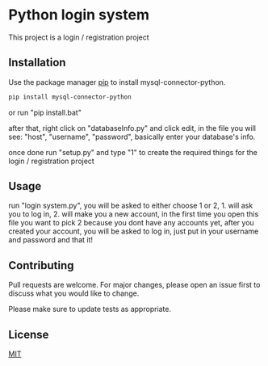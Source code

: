 # Python login system

This project is a login / registration project 

## Installation

Use the package manager [pip](https://pip.pypa.io/en/stable/) to install mysql-connector-python.

```bash
pip install mysql-connector-python
```
or run "pip install.bat"

after that, right click on "databaseInfo.py" and click edit, in the file you will see: "host", "username", "password", basically enter your database's info. 

once done run "setup.py" and type "1" to create the required things for the login / registration project


## Usage

run "login system.py", you will be asked to either choose 1 or 2, 1. will ask you to log in, 2. will make you a new account, in the first time you open this file you want to pick 2 because you dont have any accounts yet, after you created your account, you will be asked to log in, just put in your username and password and that it!

## Contributing
Pull requests are welcome. For major changes, please open an issue first to discuss what you would like to change.

Please make sure to update tests as appropriate.

## License
[MIT](https://choosealicense.com/licenses/mit/)

